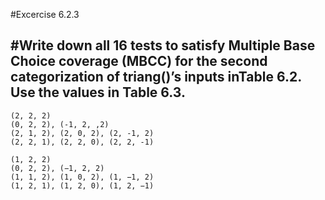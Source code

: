 #Excercise 6.2.3

#Write down all 16 tests to satisfy Multiple Base Choice coverage (MBCC) for the second categorization of triang()’s inputs inTable 6.2. Use the values in Table 6.3.
--- 

```
(2, 2, 2) 
(0, 2, 2), (-1, 2, ,2)
(2, 1, 2), (2, 0, 2), (2, -1, 2)
(2, 2, 1), (2, 2, 0), (2, 2, -1)

(1, 2, 2)
(0, 2, 2), (−1, 2, 2)
(1, 1, 2), (1, 0, 2), (1, −1, 2)
(1, 2, 1), (1, 2, 0), (1, 2, −1)
```
